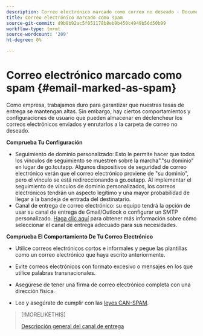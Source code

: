 ```yaml
---
description: Correo electrónico marcado como correo no deseado - Documentos de Marketo - Documentación del producto
title: Correo electrónico marcado como spam
source-git-commit: d9b8b92ac5f051178b8eb9b450c4949b56d50b99
workflow-type: tm+mt
source-wordcount: '209'
ht-degree: 0%

---
```


# Correo electrónico marcado como spam {#email-marked-as-spam}

Como empresa, trabajamos duro para garantizar que nuestras tasas de entrega se mantengan altas. Sin embargo, hay ciertos comportamientos y configuraciones de usuario que pueden almacenar en déclencheur los correos electrónicos enviados y enrutarlos a la carpeta de correo no deseado.

**Comprueba Tu Configuración**

* Seguimiento de dominio personalizado: Esto le permite hacer que todos los vínculos de seguimiento se muestren sobre la marcha&quot;.&quot;su dominio&quot; en lugar de go.toutapp. Algunos dispositivos de seguridad de correo electrónico verán que el correo electrónico proviene de &quot;su dominio&quot;, pero el vínculo se está redireccionando a go.outapp. Al implementar el seguimiento de vínculos de dominio personalizados, los correos electrónicos tendrán un aspecto legítimo y una mayor probabilidad de llegar a la bandeja de entrada del destinatario.
* Canal de entrega de correo electrónico: su equipo tendrá la opción de usar su canal de entrega de Gmail/Outlook o configurar un SMTP personalizado. [Haga clic aquí](/help/marketo/product-docs/marketo-sales-insight/actions/email/email-delivery/delivery-channel-overview.md) para obtener más información sobre cómo seleccionar el canal de entrega adecuado para sus necesidades.

**Comprueba El Comportamiento De Tu Correo Electrónico**

* Utilice correos electrónicos cortos e informales y pegue las plantillas como un correo electrónico que haya escrito anteriormente.

* Evite correos electrónicos con formato excesivo o mensajes en los que utilice palabras transnacionales.

* Asegúrese de tener una firma de correo electrónico completa con una dirección física.

* Lee y asegúrate de cumplir con las [leyes CAN-SPAM](https://www.ftc.gov/tips-advice/business-center/guidance/can-spam-act-compliance-guide-business).

>[!MORELIKETHIS]
>
>[Descripción general del canal de entrega](/help/marketo/product-docs/marketo-sales-insight/actions/email/email-delivery/delivery-channel-overview.md)
